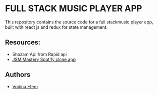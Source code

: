 # FULL STACK MUSIC PLAYER APP
This repository contains the source code for a full stackmusic player app, built with react js and redux for state management. 
## Resources:
- Shazam Api from Rapid api
- [JSM Mastery Spotify clone app](https://www.youtube.com/watch?v=I1cpb0tYV74&t=8945s)
## Authors
- [Vodina Efem](https://github.com/Simplyvoda)
